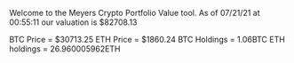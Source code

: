 Welcome to the Meyers Crypto Portfolio Value tool. 
As of 07/21/21 at 00:55:11 our valuation is $82708.13 

BTC Price = $30713.25
 ETH Price = $1860.24
BTC Holdings = 1.06BTC
 ETH holdings = 26.960005962ETH 
